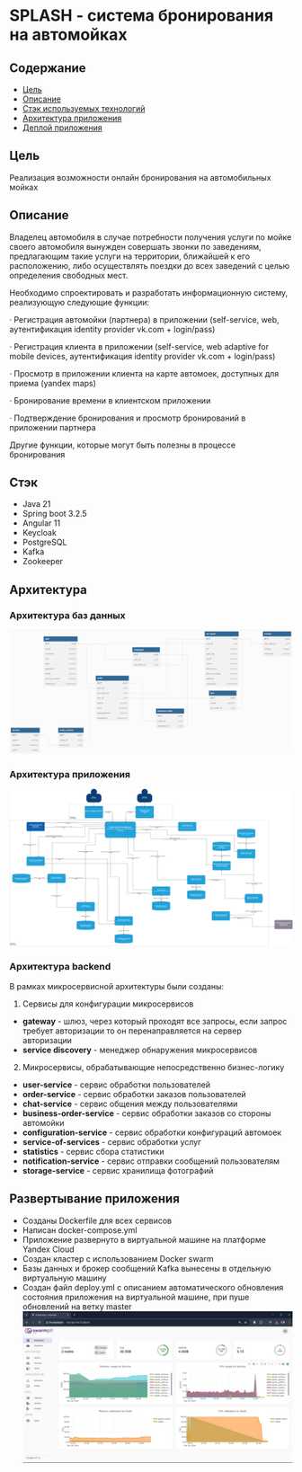 # SPLASH - система бронирования на автомойках

## Содержание
- [Цель](#Цель)
- [Описание](#Описание)
- [Стэк используемых технологий](#Стэк)
- [Архитектура приложения](#Архитектура)
- [Деплой приложения](#развертывание-приложения)

## Цель
Реализация возможности онлайн бронирования на автомобильных мойках

## Описание

Владелец автомобиля в случае потребности получения услуги по мойке своего автомобиля вынужден совершать звонки по 
заведениям, предлагающим такие услуги на территории, ближайшей к его расположению, либо осуществлять поездки до
всех заведений с целью определения свободных мест.

Необходимо спроектировать и разработать информационную систему, реализующую следующие функции:

· Регистрация автомойки (партнера) в приложении (self-service, web, аутентификация identity provider vk.com + login/pass)

· Регистрация клиента в приложении (self-service, web adaptive for mobile devices, аутентификация identity provider vk.com + login/pass)

· Просмотр в приложении клиента на карте автомоек, доступных для приема (yandex maps)

· Бронирование времени в клиентском приложении

· Подтверждение бронирования и просмотр бронирований в приложении партнера

Другие функции, которые могут быть полезны в процессе бронирования

## Стэк
* Java 21
* Spring boot 3.2.5
* Angular 11
* Keycloak
* PostgreSQL
* Kafka
* Zookeeper

## Архитектура

### Архитектура баз данных
![db.png](images/db.png)

### Архитектура приложения 
![architecture.svg](images/architecture.svg)

### Архитектура backend
В рамках микросервисной архитектуры были созданы:

1) Сервисы для конфигурации микросервисов
* **gateway** - шлюз, через который проходят все запросы, если запрос требует авторизации то он перенаправляется на
сервер авторизации
* **service discovery** - менеджер обнаружения микросервисов

2) Микросервисы, обрабатывающие непосредственно бизнес-логику
* **user-service** - сервис обработки пользователей
* **order-service** - сервис обработки заказов пользователей
* **chat-service** - сервис общения между пользователями
* **business-order-service** - сервис обработки заказов со стороны автомойки
* **configuration-service** - сервис обработки конфигураций автомоек
* **service-of-services** - сервис обработки услуг
* **statistics** - сервис сбора статистики
* **notification-service** - сервис отправки сообщений пользователям
* **storage-service** - сервис хранилища фотографий

## Развертывание приложения
* Созданы Dockerfile для всех сервисов
* Написан docker-compose.yml
* Приложение развернуто в виртуальной машине на платформе Yandex Cloud
* Создан кластер с использованием Docker swarm
* Базы данных и брокер сообщений Kafka вынесены в отдельную виртуальную машину
* Создан файл deploy.yml с описанием автоматического обновления состояния приложения на виртуальной машине, при пуше обновлений на ветку master
  ![stack.png](images/stack.jpg)
